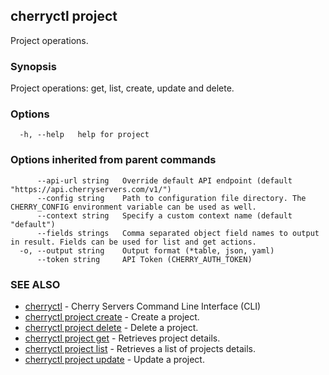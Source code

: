 ## cherryctl project

Project operations.

### Synopsis

Project operations: get, list, create, update and delete.

### Options

```
  -h, --help   help for project
```

### Options inherited from parent commands

```
      --api-url string   Override default API endpoint (default "https://api.cherryservers.com/v1/")
      --config string    Path to configuration file directory. The CHERRY_CONFIG environment variable can be used as well.
      --context string   Specify a custom context name (default "default")
      --fields strings   Comma separated object field names to output in result. Fields can be used for list and get actions.
  -o, --output string    Output format (*table, json, yaml)
      --token string     API Token (CHERRY_AUTH_TOKEN)
```

### SEE ALSO

* [cherryctl](cherryctl.md)	 - Cherry Servers Command Line Interface (CLI)
* [cherryctl project create](cherryctl_project_create.md)	 - Create a project.
* [cherryctl project delete](cherryctl_project_delete.md)	 - Delete a project.
* [cherryctl project get](cherryctl_project_get.md)	 - Retrieves project details.
* [cherryctl project list](cherryctl_project_list.md)	 - Retrieves a list of projects details.
* [cherryctl project update](cherryctl_project_update.md)	 - Update a project.

